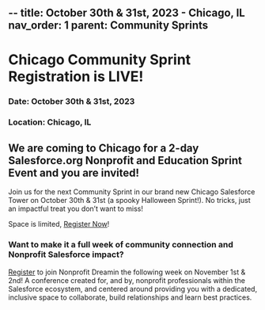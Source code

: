 --
title: October 30th & 31st, 2023 - Chicago, IL
nav_order: 1
parent: Community Sprints
---


# Chicago Community Sprint Registration is LIVE! 
### Date: October 30th & 31st, 2023
### Location: Chicago, IL


## We are coming to Chicago for a 2-day Salesforce.org Nonprofit and Education Sprint Event and you are invited!

Join us for the next Community Sprint in our brand new Chicago Salesforce Tower on October 30th & 31st (a spooky Halloween Sprint!). 
No tricks, just an impactful treat you don’t want to miss!

Space is limited, [Register Now](https://forms.gle/Yx5PHhkMCQRWK3ZF8)! 

### Want to make it a full week of community connection and Nonprofit Salesforce impact? 
[Register](https://www.nonprofitdreamin.org/registration) to join Nonprofit Dreamin the following week on November 1st & 2nd! A conference created for, and by, nonprofit professionals within the Salesforce ecosystem, and centered around providing you with a dedicated, inclusive space to collaborate, build relationships and learn best practices.
